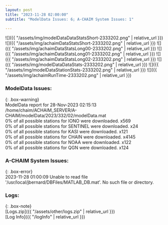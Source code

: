 ```yaml
---
layout: post
title: "2023-11-28 02:00:00"
subtitle: "ModelData Issues: 6; A-CHAIM System Issues: 1"

---
```


![]({{ "/assets/img/modelDataDataStatsShort-2333202.png" | relative_url }})
![]({{ "/assets/img/achaimDataStatsShort-2333202.png" | relative_url }})
![]({{ "/assets/img/achaimDataStatsLong00-2333202.png" | relative_url }})
![]({{ "/assets/img/achaimDataStatsLong01-2333202.png" | relative_url }})
![]({{ "/assets/img/achaimDataStatsLong02-2333202.png" | relative_url }})
![]({{ "/assets/img/modelDataDataStats-2333202.png" | relative_url }})
![]({{ "/assets/img/modelDataStationStats-2333202.png" | relative_url }})
![]({{ "/assets/img/achaimRunTime-2333202.png" | relative_url }})


### ModelData Issues:  
  
{: .box-warning}  
 ModelData report for 28-Nov-2023 02:15:13   
 /home/chaim/ACHAIM_SERVER/A-CHAIM/modelData/2023/332/02/modelData.mat   
 0% of all possible stations for IONO were downloaded. x569   
 0% of all possible stations for SENTINEL were downloaded. x24   
 0% of all possible stations for KASI were downloaded. x121   
 0% of all possible stations for CHAIN were downloaded. x4145   
 0% of all possible stations for NOAA were downloaded. x122   
 0% of all possible stations for QGN were downloaded. x124   
  
### A-CHAIM System Issues:  
  
{: .box-error}  
2023-11-28 01:00:09 Unable to read file '/usr/local/jbernard/DBFiles/MATLAB_DB.mat'. No such file or directory.  

### Logs:  
  
{: .box-note}  
[Logs.zip]({{ "/assets/other/logs.zip" | relative_url }})  
[Log Info]({{ "/logInfo" | relative_url }})  
